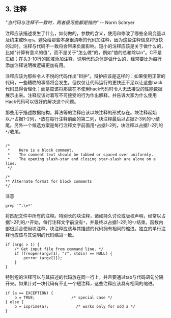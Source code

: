 ## 3. 注释 ##

_"当代码与注释不一致时，两者很可能都是错的"_ -- Norm Schryer

注释应该描述发生了什么，如何做的，参数的含义，使用和修改了哪些全局变量以及约束或Bugs。避免给那些本身很清晰的代码加注释，因为这些注释信息将很快的过时。注释与代码不一致将会带来负面影响。短小的注释应该是关于做什么的，比如"计算有意义的值"，而不是关于"怎么做"的，例如"值的总和除以n"。C不是汇编；在头3-10行的区域添加注释，说明代码总体是做什么的，经常要比为每行添加注释说明微逻辑更加有用。

注释应该为那些令人不悦的代码作出"辩护"。辩护应该是这样的：如果使用正常的代码，一些糟糕的事情将会发生。但仅仅让代码运行的更快还不足以让这些hack代码显得合理化；而是应该将那些在不使用hack代码时令人无法接受的性能数据展示出来。注释应该对着写不可接受的行为作出解释，并告诉大家为什么使用Hack代码可以很好的解决这个问题。

那些用于描述数据结构，算法等的注释应该以块注释的形式存在。块注释起始以`/*`占据1-2列，`*`放在每行注释前面的第二列，块注释最后以占据2-3列的`*/`结尾。另外一个候选方案是每行注释文字前面用`*`占据1-2列，块注释以占据1-2列的`*/`收尾。

```

/*
 *    Here is a block comment.
 *    The comment text should be tabbed or spaced over uniformly.
 *    The opening slash-star and closing star-slash are alone on a line.
 */

/*
** Alternate format for block comments
*/
```


注意

`grep '^.\e*'`

将匹配文件中所有的注释。特别长的块注释，诸如持久讨论或版权声明，经常以占据1-2列的`/*`开始，每行注释文字前没有`*`，并最终以占据1-2列的`*/`结束。函数内部很适合使用块注释，块注释应该与其描述的代码拥有相同的缩进。独立的单行注释也应该与其说明的代码缩进一致。

```
if (argc > 1) {
    /* Get input file from command line. */
    if (freopen(argv[1], "r", stdin) == NULL) {
        perror (argv[1]);
    }
}
```

特别短的注释可以与其描述的代码放在同一行上，并且要通过tab与代码语句分隔开来。如果针对一块代码有不止一个短注释，这些注释应该具有相同的缩进。

```
if (a == EXCEPTION) {
    b = TRUE;                /* special case */
} else {
    b = isprime(a);            /* works only for odd a */
}
```